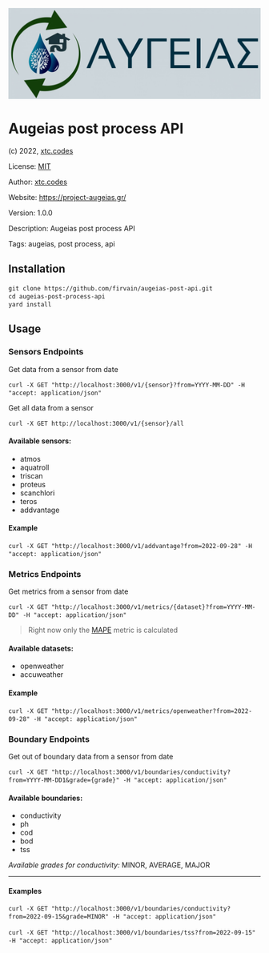 ![Project Augeias](./images/logo.jpg)

# Augeias post process API
(c) 2022, [xtc.codes](https://xtc.codes)

License: [MIT](LICENSE)

Author: [xtc.codes](https://xtc.codes)

Website: https://project-augeias.gr/

Version: 1.0.0

Description: Augeias post process API

Tags: augeias, post process, api

## Installation

    git clone https://github.com/firvain/augeias-post-api.git
    cd augeias-post-process-api
    yard install

## Usage

### Sensors Endpoints
Get data from a sensor from date 

    curl -X GET "http://localhost:3000/v1/{sensor}?from=YYYY-MM-DD" -H "accept: application/json"


Get all data from a sensor

    curl -X GET http://localhost:3000/v1/{sensor}/all
####  Available sensors:
- atmos
- aquatroll
- triscan
- proteus
- scanchlori
- teros
- addvantage

#### Example
    curl -X GET "http://localhost:3000/v1/addvantage?from=2022-09-28" -H "accept: application/json"


### Metrics Endpoints
Get metrics from a sensor from date

    curl -X GET "http://localhost:3000/v1/metrics/{dataset}?from=YYYY-MM-DD" -H "accept: application/json"

> Right now only the [MAPE](https://en.wikipedia.org/wiki/Mean_absolute_percentage_error) metric is calculated

####  Available datasets:
- openweather
- accuweather

#### Example
    curl -X GET "http://localhost:3000/v1/metrics/openweather?from=2022-09-28" -H "accept: application/json"

### Boundary Endpoints
Get out of boundary data from a sensor from date
    
    curl -X GET "http://localhost:3000/v1/boundaries/conductivity?from=YYYY-MM-DD1&grade={grade}" -H "accept: application/json"

####  Available boundaries:
- conductivity
- ph
- cod
- bod
- tss

_Available grades for conductivity:_ MINOR, AVERAGE, MAJOR

---
#### Examples
    curl -X GET "http://localhost:3000/v1/boundaries/conductivity?from=2022-09-15&grade=MINOR" -H "accept: application/json"

    curl -X GET "http://localhost:3000/v1/boundaries/tss?from=2022-09-15" -H "accept: application/json"
